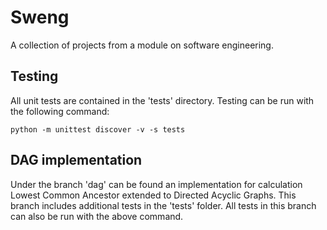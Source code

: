 # Sweng
A collection of projects from a module on software engineering.
## Testing
All unit tests are contained in the 'tests' directory.
Testing can be run with the following command:
```
python -m unittest discover -v -s tests
```
## DAG implementation
Under the branch 'dag' can be found an implementation for calculation Lowest Common Ancestor extended to Directed Acyclic Graphs. This branch includes additional tests in the 'tests' folder. All tests in this branch can also be run with the above command.